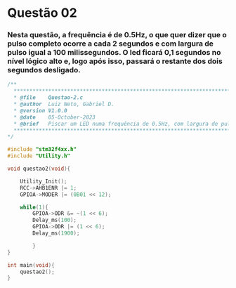 # Questão 02

### Nesta questão, a frequência é de 0.5Hz, o que quer dizer que o pulso completo ocorre a cada 2 segundos e com largura de pulso igual a 100 milissegundos. O led ficará 0,1 segundos no nível lógico alto e, logo após isso, passará o restante dos dois segundos desligado.
```C
/**
  ******************************************************************************
  * @file    Questao-2.c
  * @author  Luiz Neto, Gabriel D.
  * @version V1.0.0
  * @date    05-October-2023
  * @brief   Piscar um LED numa frequência de 0.5Hz, com largura de pulso de 100ms.
  ******************************************************************************
*/

#include "stm32f4xx.h"
#include "Utility.h"

void questao2(void){

	Utility_Init();
	RCC->AHB1ENR |= 1;
	GPIOA->MODER |= (0B01 << 12);

	while(1){
		GPIOA->ODR &= ~(1 << 6);
		Delay_ms(100);
		GPIOA->ODR |= (1 << 6);
		Delay_ms(1900);

		}
}

int main(void){
    questao2();
}
```
